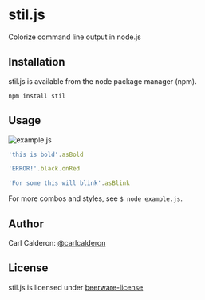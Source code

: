 # stil.js

Colorize command line output in node.js

## Installation

stil.js is available from the node package manager (npm).

	npm install stil

## Usage

![example.js](http://carlcalderon.github.com/stil.js/stil-snapshot.jpg?v=1)

```javascript
'this is bold'.asBold

'ERROR!'.black.onRed

'For some this will blink'.asBlink
```

For more combos and styles, see `$ node example.js`.

## Author

Carl Calderon: [@carlcalderon][twitter]

## License

stil.js is licensed under [beerware-license][beer]

[twitter]:https://twitter.com/carlcalderon
[beer]:http://en.wikipedia.org/wiki/Beerware